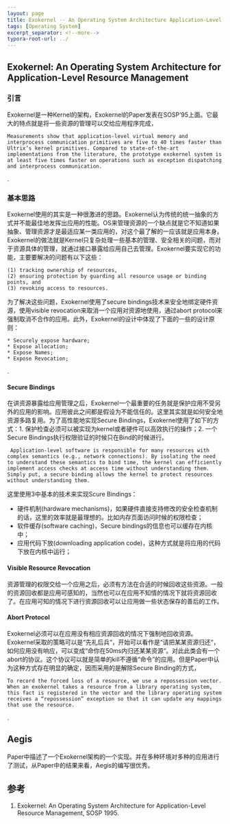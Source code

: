 ```yaml
---
layout: page
title: Exokernel -- An Operating System Architecture Application-Level Resource Management
tags: [Operating System]
excerpt_separator: <!--more-->
typora-root-url: ../
---
```


## Exokernel: An Operating System Architecture for Application-Level Resource Management 

### 引言

 Exokernel是一种Kernel的架构，Exokernel的Paper发表在SOSP‘95上面。它最大的特点就是将一些资源的管理可以交给应用程序完成，

```
Measurements show that application-level virtual memory and interprocess communication primitives are five to 40 times faster than Ultrix’s kernel primitives. Compared to state-of-the-art implementations from the literature, the prototype exokernel system is at least five times faster on operations such as exception dispatching and interprocess communication.
```

.

### 基本思路

   Exokernel使用的其实是一种很激进的思路。Exokernel认为传统的统一抽象的方式并不能最佳地发挥出应用的性能。OS来管理资源的一个缺点就是它不知道如果抽象、管理资源才是最适应某一类应用的，对这个最了解的一应该就是应用本身。Exokernel的做法就是Kernel只复杂处理一些基本的管理、安全相关的问题，而对于资源具体的管理，就通过接口暴露给应用自己去管理。Exokernel要实现它的功能，主要要解决的问题有以下这些：

```
(1) tracking ownership of resources, 
(2) ensuring protection by guarding all resource usage or binding points, and 
(3) revoking access to resources.
```

  为了解决这些问题，Exokernel使用了secure bindings技术来安全地绑定硬件资源，使用visible revocation来取消一个应用对资源地使用，通过abort protocol来强制取消不合作的应用。此外，Exokernel的设计中体现了下面的一些的设计原则：

```
* Securely expose hardware;
* Expose allocation;
* Expose Names;
* Expose Revocation;
```

.

#### Secure Bindings

 在讲资源暴露给应用管理之后，Exokernel一个最重要的任务就是保护应用不受另外的应用的影响。应用彼此之间都是假设为不能信任的。这里其实就是如何安全地资源多路复用。为了高性能地实现Secure Bindings，Exokernel使用了如下的方式：1. 保护检查必须可以被实现为kernel或者硬件可以高效执行的操作；2. 一个Secure Bindings执行权限验证的时候只在Bind的时候进行。

```
 Application-level software is responsible for many resources with complex semantics (e.g., network connections). By isolating the need to understand these semantics to bind time, the kernel can efficiently implement access checks at access time without understanding them. Simply put, a secure binding allows the kernel to protect resources without understanding them.
```

  这里使用3中基本的技术来实现Scure Bindings：

* 硬件机制(hardware mechanisms)，如果硬件直接支持修改的安全检查机制的话，这里的效率就是最理想的。比如内存页面访问时候的权限检查；
* 软件缓存(software caching)，Secure bindings的信息也可以缓存在内核中；
* 应用代码下放(downloading application code)，这种方式就是将应用的代码下放在内核中运行；



#### Visible Resource Revocation

  资源管理的权限交给一个应用之后，必须有方法在合适的时候回收这些资源。一般的资源回收都是应用可感知的，当然也可以在应用不知情的情况下就将资源回收了。在应用可知的情况下进行资源回收可以让应用做一些状态保存的善后的工作。



#### Abort Protocol

 Exokernel必须可以在应用没有相应资源回收的情况下强制地回收资源。Exokernel采取的策略可以是“先礼后兵“，开始可以看作是“请把某某资源归还“，如何应用没有响应，可以变成“命你在50ms内归还某某资源“。对此此类会有一个abort的协议。这个协议可以就是简单的kill不遵循“命令”的应用。但是Paper中认为这种方式存在明显的确定，因而采用的是解除Secure Binding的方式，

```
To record the forced loss of a resource, we use a repossession vector. When an exokernel takes a resource from a library operating system, this fact is registered in the vector and the library operating system receives a “repossession” exception so that it can update any mappings that use the resource.
```

.

## Aegis

  Paper中描述了一个Exokernel架构的一个实现。并在多种环境对多种的应用进行了测试，从Paper中的结果来看，Aegis的编写很优秀。



## 参考

1. Exokernel: An Operating System Architecture for Application-Level Resource Management, SOSP 1995.

